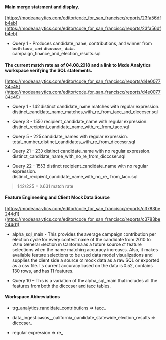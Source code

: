 #### Main merge statement and display.

[https://modeanalytics.com/editor/code_for_san_francisco/reports/23fa56dfb4eb](https://modeanalytics.com/editor/code_for_san_francisco/reports/23fa56dfb4eb)

* Query 1 - Produces candidate_name, contributions, and winner from both tacc_ and dicccser_ data.<br>
    campaign_finance_and_election_results.sql

#### The current match rate as of 04.08.2018 and a link to Mode Analytics workspace verifying the SQL statements.

[https://modeanalytics.com/editor/code_for_san_francisco/reports/d4e007734c45](https://modeanalytics.com/editor/code_for_san_francisco/reports/d4e007734c45)

* Query 1 -  142 distinct candidate_name matches with regular expression.<br>
   distinct_candidate_name_matches_with_re_from_tacc_and_dicccser.sql

* Query 3 -  1550 recipient_candidate_name with regular expression.<br>
   distinct_recipient_candidate_name_with_re_from_tacc.sql

* Query 5 -  225 candidate_names with regular expression.<br>
   total_number_distinct_candidates_with_re_from_dicccser.sql

* Query 21 - 230 distinct candidate_name with no regular expression.<br>
   distinct_candidate_name_with_no_re_from_dicccser.sql

* Query 22 - 1563 distinct recipient_candidate_name with no regular expression.<br>
   distinct_recipient_candidate_name_with_no_re_ from_tacc.sql

> 142/225 =  0.631 match rate

#### Feature Engineering and Client Mock Data Source

[https://modeanalytics.com/editor/code_for_san_francisco/reports/c3783be244d1](https://modeanalytics.com/editor/code_for_san_francisco/reports/c3783be244d1)

* alpha_sql_main - This provides the average campaign contribution per election cycle for every contest name of the candidate from 2010 to 2016 General Election in California as a future source of feature selections when the name matching accuracy increases. Also, it makes available feature selections to be used data model visualizations and supplies the client side a source of mock data as a raw SQL or exported as a csv file. Its current accuracy based on the data is 0.52, contains 130 rows, and has 11 features.


* Query 10 – This is a variation of the alpha_sql_main that includes all the features from both the dicccser and tacc tables. 


#### Workspace Abbreviations

* trg_analytics.candidate_contributions => tacc_
 
* data_ingest.casos__california_candidate_statewide_election_results => dicccser_

* regular expression => re_
